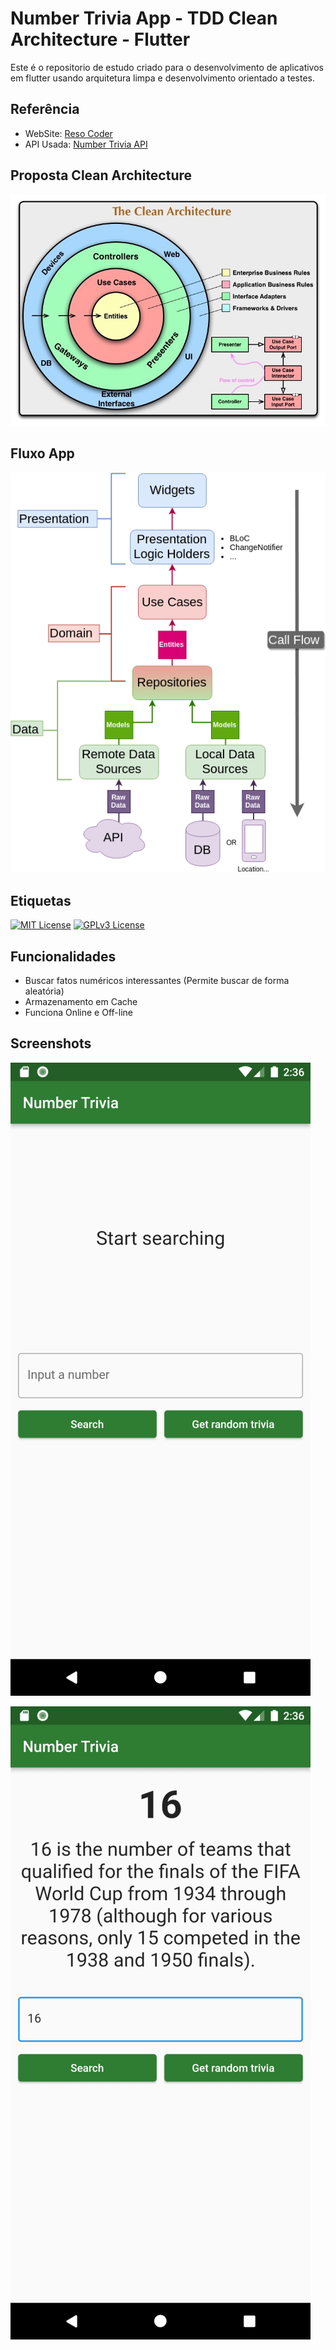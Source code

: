 
# Number Trivia App - TDD Clean Architecture - Flutter

Este é o repositorio de estudo criado para o desenvolvimento de aplicativos em flutter usando arquitetura limpa e desenvolvimento orientado a testes.


## Referência

 - WebSite: [Reso Coder](https://resocoder.com/)
 - API Usada: [Number Trivia API](http://numbersapi.com/#42)



## Proposta Clean Architecture
![App Screenshot](https://github.com/jonathancmatos/number-trivia-flutter-tdd/blob/main/imgs/clean%20arch.jpg?raw=true)
## Fluxo App
![App Screenshot](https://github.com/jonathancmatos/number-trivia-flutter-tdd/blob/main/imgs/aoo-flush.png?raw=true)
## Etiquetas

[![MIT License](https://img.shields.io/badge/License-MIT-green.svg)](https://choosealicense.com/licenses/mit/)
[![GPLv3 License](https://img.shields.io/badge/License-GPL%20v3-yellow.svg)](https://opensource.org/licenses/)


## Funcionalidades

- Buscar fatos numéricos interessantes (Permite buscar de forma aleatória)
- Armazenamento em Cache 
- Funciona Online e Off-line


## Screenshots

![img](https://github.com/jonathancmatos/number-trivia-flutter-tdd/blob/main/imgs/Screenshot_1671633368.png?raw=true)

![img](https://github.com/jonathancmatos/number-trivia-flutter-tdd/blob/main/imgs/Screenshot_1671633386.png?raw=true)

